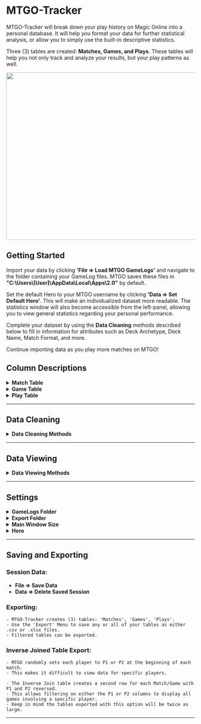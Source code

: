 # MTGO-Tracker
MTGO-Tracker will break down your play history on Magic Online into a personal database. It will help you format your data for further statistical analysis, or allow you to simply use the built-in descriptive statistics.

Three (3) tables are created: **Matches, Games, and Plays**. These tables will help you not only track and analyze your results, but your play patterns as well.

<p align="center">
<img src="https://github.com/cderickson/MTGO-Tracker/blob/main/readme_image.jpg?raw=true" width="808" height="448">
</p>

## Getting Started
Import your data by clicking **'File => Load MTGO GameLogs'** and navigate to the folder containing your GameLog files. MTGO saves these files in **"C:\Users\\[User]\AppData\Local\Apps\2.0"** by default.

Set the default Hero to your MTGO username by clicking **'Data => Set Default Hero'**. This will make an individualized dataset more readable. The statistics window will also become accessible from the left-panel, allowing you to view general statistics regarding your personal performance.

Complete your dataset by using the **Data Cleaning** methods described below to fill in information for attributes such as Deck Archetype, Deck Name, Match Format, and more.

Continue importing data as you play more matches on MTGO!
## Column Descriptions
<details>
<summary><b>Match Table</b></summary>
<p></p>
<p>

| Table | Column_Name | Description |
| ------------- | ------------- | ------------- |
| Matches | Match_ID | Unique Match ID |
| | P1 | Player 1 Username |
| | P1_Arch | Player 1 Deck Archetype (eg. Aggro/Control/etc.) |
| | P1_Subarch | Player 1 Deckname |
| | P2 | Player 2 Username |
| | P2_Arch | Player 2 Deck Archetype (eg. Aggro/Control/etc.) |
| | P2_Subarch | Player 2 Deckname |
| | P1_Roll | Integer: Player 1 Die Roll |
| | P2_Roll | Integer: Player 2 Die Roll |
| | Roll_Winner | Die Roll Winner |
| | P1_Wins | Integer: Player 1 Game Wins |
| | P2_Wins | Integer: Player 2 Game Wins |
| | Match_Winner | Match Winner |
| | Format | Match Format Played |
| | Limited_Format | Limited Format Played ('NA' if Constructed Match) |
| | Match_Type | MTGO Match Type (eg. League/Challenge) |
| | Date | Date/Time at Start of Match: YYYY-MM-DD-HH-MM |
</p>
</details>
<details>
<summary><b>Game Table</b></summary>
<p></p>
<p>

| Table | Column_Name | Description |
| ------------- | ------------- | ------------- |
| Games | Match_ID | Unique Match ID |
| | P1 | Player 1 Username |
| | P2 | Player 2 Username |
| | Game_Num | Integer: 1, 2, 3 |
| | PD_Selector | Player with Choice of Play/Draw |
| | PD_Choice | Play/Draw Selection |
| | On_Play | On-The-Play Player |
| | On_Draw | On-The-Draw Player |
| | P1_Mulls | Integer: Mulligans by Player 1 |
| | P2_Mulls | Integer: Mulligans by Player 2 |
| | Turns | Integer: Total Turns in Game |
| | Game_Winner | Game Winner |
</p>
</details>
<details>
<summary><b>Play Table</b></summary>
<p></p>
<p>

| Table | Column_Name | Description |
| ------------- | ------------- | ------------- |
| Plays | Match_ID | Unique Match ID |
| | Game_Num | Integer: 1, 2, 3 |
| | Play_Num | Integer: Play Number |
| | Turn_Num | Integer: Turn Number |
| | Casting_Player | Player Committing Game Action |
| | Action | Game Action: 'Land Drop', 'Casts', 'Triggers', 'Activated Ability', 'Draws', 'Attacks' |
| | Primary_Card | Card Being Cast/Played/Triggered/etc. |
| | Target1 | Target Card #1 of Primary Card ('NA' if No Targeted Cards)|
| | Target2 | Target Card #2 of Primary Card ('NA' if <2 Targeted Cards) |
| | Target3 | Target Card #3 of Primary Card ('NA' if <3 Targeted Cards) |
| | Opp_Target | Bool (1 or 0): '1' if Current Play is Targetting Opponent |
| | Self_Target | Bool (1 or 0): '1' if Current Play is Self-Targetting |
| | Cards_Drawn | Integer: Total Cards Drawn (Current Action) |
| | Attackers | Integer: Total Attackers (Current Action) |
| | Active_Player | Active Player |
| | Nonactive_Player | Nonactive Player |
</p>
</details>

- - - -
## Data Cleaning
<details>
<summary><b>Data Cleaning Methods</b></summary>

### Missing Match Data:
**Data => Input Missing Match Data**
	
	- Matches import with empty P1/P2_Arch, P1/P2_Subarch, (Limited)_Format, Match_Type columns by default.
	- Cycle through Matches with empty columns and manually fill them in.	
### Missing Game_Winner:
**Data => Input Missing Game_Winner Data**

	- The 'Games.Game_Winner' column will be set to 'NA' if the game's winner could not be determined.
	- Cycle through affected Games and manually select a Game_Winner based on trailing Game Actions. 
	- All tables will be automatically updated accordingly.
### Best Guess Deck Names:
**Data => Apply Best Guess for Deck Names**
	
	- The 'Matches.P1/P2_Subarch' columns will be set to 'NA' by default after importing.
	- Import sample decklists and apply best guess deck names in the 'Matches.P1/P2_Subarch' columns.
	- Sample decklists from YYYY-MM to YYYY-MM are included and will be updated at the end of every month.

	- Clicking 'Apply to All' will overwrite any existing P1/P2_Subarch values.
	- Click 'Apply to Unknowns' if you do not wish to overwrite your previous changes to these columns.
	- Matches with Format set to Draft/Sealed/Cube will have deck name set to colors played (eg. WU/RG/etc.)
### Revise Record(s) Button:
	- Selected row(s) in the 'Matches' table can be manually revised.
	- If multiple rows are selected, the revision will apply to all selected rows.
	- This is only applicable to rows in the 'Matches' table.
### Remove Record(s) Button:
	- Selected row(s) in the 'Matches' table can be removed from your database.
	- All associated Games and Plays data will also be removed.
	- Removed Matches can be ignored, meaning they will not be included in future imports.
	- This is only applicable to rows in the 'Matches' table.
### Input Options File
	- Control the dropdown menu options available when making revisions.
	- Add or delete options under their respective header.
	- Each option MUST be on it's own line.
	- Do not alter the pre-existing headers in this file.
</details>

- - - -
## Data Viewing
<details>
<summary><b>Data Viewing Methods</b></summary>
	
### Filtering: 
	- Manipulate the data being displayed by applying filters accessible using the Filter button.
### Drill Down:
	- Double-clicking on a Match row will display all Games for the selected Match. 
	- Double-clicking on a Game row will display all Plays for the selected Game.
	- Click the 'Clear Filter' button to display all data after drilling down.
- - - -
## Statistics Window
	- 'Hero' setting must be applied before Statistics Window can be viewed.
	
	- View descriptive statistics and basic analysis. 
	- Choose to view Match, Game, Play, Time, or Card Data using the top right dropdown menu.
	- Statistics can be filtered using the Format, Deck, and Date Range menus across the top of the window.
<p align="center">
<img src="https://github.com/cderickson/MTGO-Tracker/blob/main/readme_image2.jpg?raw=true" width="808" height="469">
</p>
</details>

- - - -
## Settings
<details>
	<summary><b>GameLogs Folder</b></summary>
	<p></p>
	<p><b>Data => Set Default Import Folders</b></p>
	
	- The folder containing your MTGO GameLog files.
	- MTGO saves these files in "C:\Users\[User]\AppData\Local\Apps\2.0" by default.
</details>
<details>
	<summary><b>Export Folder</b></summary>
	<p></p>
	<p><b>Export => Set Default Export Folder</b></p>
	
	- The folder where exported .csv and .xlsx files will be saved.
</details>
<details>
	<summary><b>Main Window Size</b></summary>
	<p></p>
	<p><b>File => Set Default Window Size</b></p>
	
	- Small: 1000x500
	- Large: 1750x750
</details>
<details>
	<summary><b>Hero</b></summary>
	<p></p>
	<p><b>Data => Set Default Hero</b></p>
	
	- Setting a default 'Hero' moves the Hero's username into the P1 column by default. 
	- Data in the 'Statistics' window will be shown from the Hero's perspective.
</details>

- - - -
## Saving and Exporting
### Session Data:
- **File => Save Data**
- **Data => Delete Saved Session**
### Exporting:

	- MTGO-Tracker creates (3) tables: 'Matches', 'Games', 'Plays'. 
	- Use the 'Export' Menu to save any or all of your tables as either .csv or .xlsx files.
	- Filtered tables can be exported.
### Inverse Joined Table Export:

	- MTGO randomly sets each player to P1 or P2 at the beginning of each match. 
	- This makes it difficult to view data for specific players.
	
	- The Inverse Join table creates a second row for each Match/Game with P1 and P2 reversed.
	- This allows filtering on either the P1 or P2 columns to display all games involving a specific player.
	- Keep in mind the tables exported with this option will be twice as large.
- - - -
